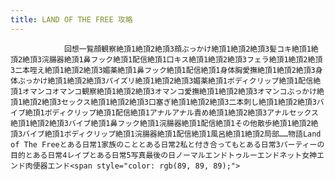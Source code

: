 ```yaml
---
title: LAND OF THE FREE 攻略
---
```


                回想一覧顔観察絶頂1絶頂2絶頂3顔ぶっかけ絶頂1絶頂2絶頂3髪コキ絶頂1絶頂2絶頂3浣腸器絶頂1鼻フック絶頂1配信絶頂1口キス絶頂1絶頂2絶頂3フェラ絶頂1絶頂2絶頂3二本咥え絶頂1絶頂2絶頂3媚薬絶頂1鼻フック絶頂1配信絶頂1身体胸愛撫絶頂1絶頂2絶頂3身体ぶっかけ絶頂1絶頂2絶頂3パイズリ絶頂1絶頂2絶頂3媚薬絶頂1ボディクリップ絶頂1配信絶頂1オマンコオマンコ観察絶頂1絶頂2絶頂3オマンコ愛撫絶頂1絶頂2絶頂3オマンコぶっかけ絶頂1絶頂2絶頂3セックス絶頂1絶頂2絶頂3口塞ぎ絶頂1絶頂2絶頂3二本刺し絶頂1絶頂2絶頂3バイブ絶頂1ボディクリップ絶頂1配信絶頂1アナルアナル責め絶頂1絶頂2絶頂3アナルセックス絶頂1絶頂2絶頂3バイブ絶頂1鼻フック絶頂1浣腸器絶頂1配信絶頂1その他散歩絶頂1絶頂2絶頂3バイブ絶頂1ボディクリップ絶頂1浣腸器絶頂1配信絶頂1風呂絶頂1絶頂2局部……物語Land of The Freeとある日常1家族のこととある日常2私と付き合ってもとある日常3パーティーの目的とある日常4レイプとある日常5写真最後の日ノーマルエンドトゥルーエンドネット女神エンド肉便器エンド<span style="color: rgb(89, 89, 89);">
              
